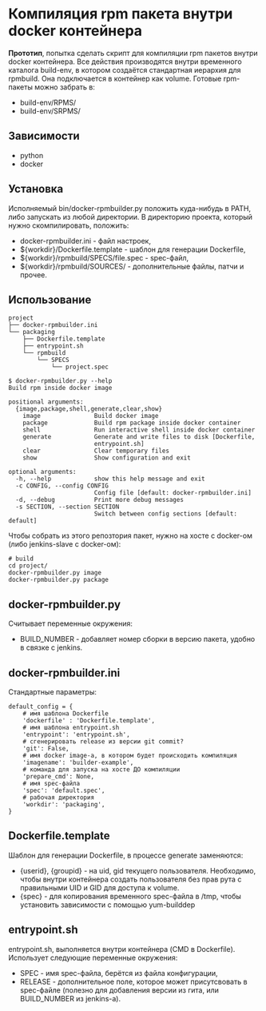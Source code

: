 # Компиляция rpm пакета внутри docker контейнера

__Прототип__, попытка сделать скрипт для компиляции rpm пакeтов внутри docker
контейнера. Все действия производятся внутри временного каталога build-env,
в котором создаётся стандартная иерархия для rpmbuild. Она подключается в
контейнер как volume. Готовые rpm-пакеты можно забрать в:

* build-env/RPMS/
* build-env/SRPMS/


## Зависимости

* python
* docker


## Установка

Исполняемый bin/docker-rpmbuilder.py положить куда-нибудь в PATH, либо запускать из
любой директории. В директорию проекта, который нужно скомпилировать, положить:

* docker-rpmbuilder.ini - файл настроек,
* ${workdir}/Dockerfile.template - шаблон для генерации Dockerfile,
* ${workdir}/rpmbuild/SPECS/file.spec - spec-файл,
* ${workdir}/rpmbuild/SOURCES/ - дополнительные файлы, патчи и прочее.


## Использование

```
project
├── docker-rpmbuilder.ini
└── packaging
    ├── Dockerfile.template
    ├── entrypoint.sh
    └── rpmbuild
        └── SPECS
            └── project.spec

$ docker-rpmbuilder.py --help
Build rpm inside docker image

positional arguments:
  {image,package,shell,generate,clear,show}
    image               Build docker image
    package             Build rpm package inside docker container
    shell               Run interactive shell inside docker container
    generate            Generate and write files to disk [Dockerfile,
                        entrypoint.sh]
    clear               Clear temporary files
    show                Show configuration and exit

optional arguments:
  -h, --help            show this help message and exit
  -c CONFIG, --config CONFIG
                        Config file [default: docker-rpmbuilder.ini]
  -d, --debug           Print more debug messages
  -s SECTION, --section SECTION
                        Switch between config sections [default: default]
```

Чтобы собрать из этого репозтория пакет, нужно на хосте с docker-ом (либо 
jenkins-slave с docker-ом):

```
# build
cd project/
docker-rpmbuilder.py image
docker-rpmbuilder.py package
```


## docker-rpmbuilder.py

Считывает переменные окружения:

* BUILD_NUMBER - добавляет номер сборки в версию пакета, удобно в связке с
  jenkins.

## docker-rpmbuilder.ini

Стандартные параметры:

```
default_config = {
    # имя шаблона Dockerfile
    'dockerfile' : 'Dockerfile.template',
    # имя шаблона entrypoint.sh
    'entrypoint': 'entrypoint.sh',
    # сгенерировать release из версии git commit?
    'git': False,
    # имя docker image-а, в котором будет происходить компиляция
    'imagename': 'builder-example',
    # команда для запуска на хосте ДО компиляции
    'prepare_cmd': None,
    # имя spec-файла
    'spec': 'default.spec',
    # рабочая директория
    'workdir': 'packaging',
}
```

## Dockerfile.template

Шаблон для генерации Dockerfile, в процессе generate заменяются:

* {userid}, {groupid} - на uid, gid текущего пользователя. Необходимо, чтобы
  внутри контейнера создать пользователя без прав рута с правильными UID и GID
  для доступа к volume.
* {spec} - для копирования временного spec-файла в /tmp, чтобы установить
  зависимости с помощью yum-builddep

## entrypoint.sh

entrypoint.sh, выполняется внутри контейнера (CMD в Dockerfile). Использует следующие
переменные окружения:

* SPEC - имя spec-файла, берётся из файла конфигурации,
* RELEASE - дополнительное поле, которое может присутсвовать в spec-файле (полезно
  для добавления версии из гита, или BUILD_NUMBER из jenkins-а).
